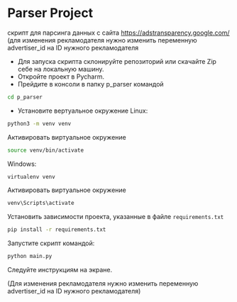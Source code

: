 # Parser Project

скрипт для парсинга данных с  сайта https://adstransparency.google.com/
(для изменения рекламодателя нужно изменить переменную advertiser_id на ID нужного рекламодателя

* Для запуска скрипта склонируйте репозиторий или скачайте Zip себе на локальную машину.
* Откройте проект в Pycharm.
* Прейдите в консоли в папку p_parser командой
```bash
cd p_parser
```
* Установите вертуальное окружение 
Linux:
```bash
python3 -m venv venv 
```
Активировать виртуальное окружение
```bash
source venv/bin/activate
```
Windows:
```bash
virtualenv venv
```
Активировать виртуальное окружение
```bash
venv\Scripts\activate
```
Установить зависимости проекта, указанные в файле `requirements.txt`
```bash
pip install -r requirements.txt
```
Запустите скрипт командой:
```bash
python main.py
```
Следуйте инструкциям на экране.

(Для изменения рекламодателя нужно изменить переменную advertiser_id на ID нужного рекламодателя)
